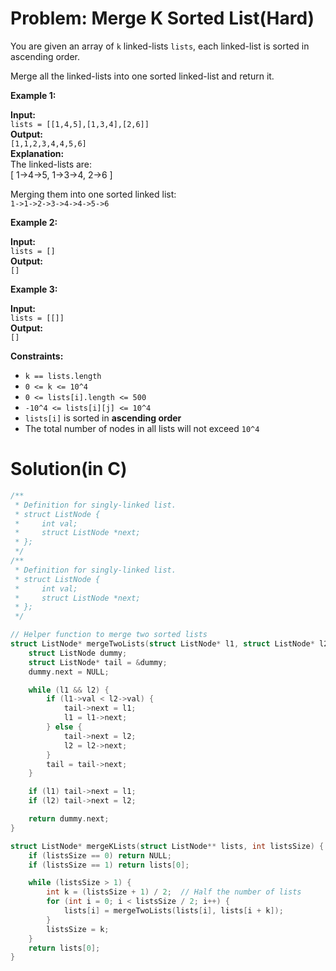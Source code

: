 # Problem: Merge K Sorted List(Hard)
You are given an array of `k` linked-lists `lists`, each linked-list is sorted in ascending order.

Merge all the linked-lists into one sorted linked-list and return it.

**Example 1:**

**Input:**  
`lists = [[1,4,5],[1,3,4],[2,6]]`  
**Output:**  
`[1,1,2,3,4,4,5,6]`  
**Explanation:**  
The linked-lists are:  
[
1->4->5,
1->3->4,
2->6
]

Merging them into one sorted linked list:  
`1->1->2->3->4->4->5->6`

**Example 2:**

**Input:**  
`lists = []`  
**Output:**  
`[]`

**Example 3:**

**Input:**  
`lists = [[]]`  
**Output:**  
`[]`

**Constraints:**

- `k == lists.length`  
- `0 <= k <= 10^4`  
- `0 <= lists[i].length <= 500`  
- `-10^4 <= lists[i][j] <= 10^4`  
- `lists[i]` is sorted in **ascending order**  
- The total number of nodes in all lists will not exceed `10^4`

# Solution(in C)
```c
/**
 * Definition for singly-linked list.
 * struct ListNode {
 *     int val;
 *     struct ListNode *next;
 * };
 */
/**
 * Definition for singly-linked list.
 * struct ListNode {
 *     int val;
 *     struct ListNode *next;
 * };
 */

// Helper function to merge two sorted lists
struct ListNode* mergeTwoLists(struct ListNode* l1, struct ListNode* l2) {
    struct ListNode dummy;
    struct ListNode* tail = &dummy;
    dummy.next = NULL;

    while (l1 && l2) {
        if (l1->val < l2->val) {
            tail->next = l1;
            l1 = l1->next;
        } else {
            tail->next = l2;
            l2 = l2->next;
        }
        tail = tail->next;
    }

    if (l1) tail->next = l1;
    if (l2) tail->next = l2;

    return dummy.next;
}

struct ListNode* mergeKLists(struct ListNode** lists, int listsSize) {
    if (listsSize == 0) return NULL;
    if (listsSize == 1) return lists[0];

    while (listsSize > 1) {
        int k = (listsSize + 1) / 2;  // Half the number of lists
        for (int i = 0; i < listsSize / 2; i++) {
            lists[i] = mergeTwoLists(lists[i], lists[i + k]);
        }
        listsSize = k;
    }
    return lists[0];
}
```